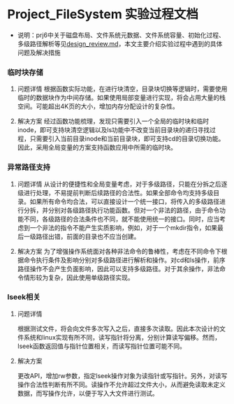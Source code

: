 # Project_FileSystem 实验过程文档

+ 说明：prj6中关于磁盘布局、文件系统元数据、文件系统容量、初始化过程、多级路径解析等见[design_review.md](design_review.md)，本文主要介绍实验过程中遇到的具体问题及解决措施

### 临时块存储

1. 问题详情
   根据函数实际功能，在进行块清空，目录块切换等逻辑时，需要使用临时的数据块作为中间存储。如果使用局部变量进行实现，将会占用大量的栈空间。可能超出4K页的大小，增加内存分配设计的复杂性。

2. 解决方案
   经过函数功能梳理，发现只需要引入一个全局的临时块和临时inode，即可支持块清空逻辑以及ls功能中不改变当前目录块的递归寻找过程，只需要引入当前目录inode和当前目录块，即可支持cd的目录切换功能。因此，采用全局变量的方案支持函数应用中所需的临时块。

### 异常路径支持

1. 问题详情
   从设计的便捷性和全局变量考虑，对于多级路径，只能在分拆之后逐级进行处理，不易提前判断后续路径的合法性。如果全部命令均支持多级目录。如果所有命令均合法，可以直接设计一个统一接口，将传入的多级路径进行分拆，并分别对各级路径执行功能函数。但对一个非法的路径，由于命令功能不同，各级路径的合法条件也不同，就不能使用统一的接口。同时，应当考虑到一个非法的指令不能产生实质影响，例如，对于一个mkdir指令，如果最后一级路径出错，前面的目录也不应当创建。

2. 解决方案
   为了增强操作系统面对各种非法命令的鲁棒性，考虑在不同命令下根据命令执行条件及影响分别对多级路径进行解析和操作。对cd和ls操作，前序路径操作不会产生负面影响，因此可以支持多级路径。对于其余操作，非法命令情形较为复杂，因此使用单级路径实现。

### lseek相关

1. 问题详情

   根据测试文件，将会向文件多次写入之后，直接多次读取。因此本次设计的文件系统和linux实现有所不同，读写指针将分离，分别计算读写偏移。然而，lseek函数返回值与指针位置相关，而读写指针位置可能不同。

2. 解决方案

   更改API，增加rw参数，指定lseek操作对象为读指针或写指针。另外，对读写操作合法性判断有所不同。读操作不允许超过文件大小，从而避免读取未定义数据，而写操作允许，以便于写入大文件进行测试。